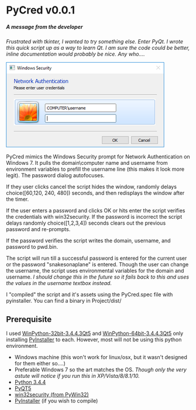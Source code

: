 # PyCred v0.0.1
##### A message from the developer

_Frustrated  with tkinter, I wanted to try something else. Enter PyQt. I wrote this quick script up as a way to learn Qt. I am sure the code could be better, inline documentation would probably be nice. Any who...._

![Screenshtot](screenshot.png)

PyCred mimics the Windows Security prompt for Network Authentication on Windows 7. It pulls the domain\computer name and username from environment variables to prefill the username line (this makes it look more legit). The password dialog autofocuses.

If they user clicks cancel the script hides the window, randomly delays choice([60,120, 240, 480]) seconds, and then redisplays the window after the timer.  

If the user enters a password and clicks OK or hits enter the script verifies the credentials with win32security. If the password is incorrect the script delays randomly choice([1,2,3,4]) seconds clears out the previous password and re-prompts. 

If the password verifies the script writes the domain, username, and password to pwd.bin.

The script will run till a successful password is entered for the current user or the password "snakesonaplane" is entered. Though the user can change the username, the script uses environmental variables for the domain and username. _I should change this in the future so it fails back to this and uses the values in the username textbox instead._

I "compiled" the script and it's assets using the PyCred.spec file with pyinstaller. You can find a binary in Project/dist/

## Prerequisite
I used [WinPython-32bit-3.4.4.3Qt5](https://sourceforge.net/projects/winpython/files/WinPython_3.4/3.4.4.3/) and [WinPython-64bit-3.4.4.3Qt5](https://sourceforge.net/projects/winpython/files/WinPython_3.4/3.4.4.3/) only installing [PyInstaller](http://www.pyinstaller.org/) to each. However, most will not be using this python environment.

* Windows machine (this won't work for linux/osx, but it wasn't designed for them either so....)
* Preferable Windows 7 so the art matches the OS. _Though only the very astute will notice if you run this in XP/Vista/8/8.1/10._
* [Python 3.4.4](https://www.python.org/downloads/release/python-344/)
* [PyQT5](https://www.riverbankcomputing.com/software/pyqt/download5)
* [win32security (from PyWin32)](https://sourceforge.net/projects/pywin32/)
* [PyInstaller](http://www.pyinstaller.org/) (if you wish to compile)



